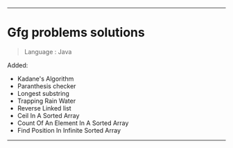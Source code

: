 
___ 

# Gfg problems solutions 

> Language : Java

Added:
- Kadane's Algorithm 
- Paranthesis checker
- Longest substring
- Trapping Rain Water
- Reverse Linked list
- Ceil In A Sorted Array
- Count Of An Element In A Sorted Array
- Find Position In Infinite Sorted Array
___ 
